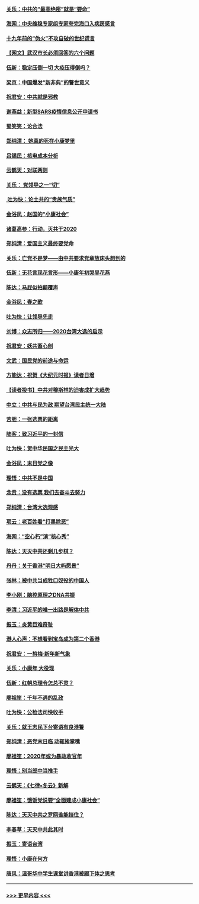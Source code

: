 #### [关乐：中共的“最高绝密”就是“要命”](../pages/nsc993/n11816946.md?t=01250655) 
#### [海网：中央维稳专家组专家夸完海口入病房感言](../pages/nsc993/n11815138.md?t=01250655) 
#### [十九年前的“伪火”不攻自破的世纪谎言](../pages/nsc993/n11813238.md?t=01250655) 
#### [【网文】武汉市长必须回答的六个问题](../pages/nsc993/n11813848.md?t=01250655) 
#### [伍新：稳定压倒一切 大疫压得倒吗？](../pages/nsc993/n11812634.md?t=01250655) 
#### [梁京：中国爆发“新非典”的警世意义](../pages/nsc993/n11812554.md?t=01250655) 
#### [祝君安：中共就是邪教](../pages/nsc993/n11812431.md?t=01250655) 
#### [谢燕益：新型SARS疫情信息公开申请书](../pages/nsc993/n11808840.md?t=01250655) 
#### [蜀笑笑：论合法](../pages/nsc993/n11808064.md?t=01250655) 
#### [郑纯清： 她真的死在小康梦里](../pages/nsc993/n11806623.md?t=01250655) 
#### [吕锡民：核电成本分析](../pages/nsc993/n11806284.md?t=01250655) 
#### [云鹤天：对联两则](../pages/nsc993/n11805957.md?t=01250655) 
#### [关乐： 党领导之一“切”](../pages/nsc993/n11804505.md?t=01250655) 
#### [ 吐为快：论土共的“贵族气质”](../pages/nsc993/n11804490.md?t=01250655) 
#### [金浴凤：赵国的“小康社会”](../pages/nsc993/n11804452.md?t=01250655) 
#### [诸葛高参：行动，灭共于2020](../pages/nsc993/n11804120.md?t=01250655) 
#### [郑纯清：爱国主义最终要党命](../pages/nsc993/n11802197.md?t=01250655) 
#### [关乐：亡党不是梦——由中共要求党章放床头想到的](../pages/nsc993/n11802156.md?t=01250655) 
#### [伍新：无花言现花言形——小康年初哭吴花燕](../pages/nsc993/n11800044.md?t=01250655) 
#### [陈达：马屁似拍颠覆声](../pages/nsc993/n11800010.md?t=01250655) 
#### [金浴凤：春之歌](../pages/nsc993/n11797687.md?t=01250655) 
#### [吐为快：让领导先走](../pages/nsc993/n11797512.md?t=01250655) 
#### [刘博：众志所归——2020台湾大选的启示](../pages/nsc993/n11796878.md?t=01250655) 
#### [祝君安：妖共畜心剖](../pages/nsc993/n11794273.md?t=01250655) 
#### [文武：国民党的前途与命运](../pages/nsc993/n11794198.md?t=01250655) 
#### [方能达：祝贺《大纪元时报》读者日增](../pages/nsc993/n11793807.md?t=01250655) 
#### [【读者投书】中共对穆斯林的迫害成扩大趋势](../pages/nsc993/n11791371.md?t=01250655) 
#### [中立：中共与民为敌 期望台湾民主统一大陆](../pages/nsc993/n11790392.md?t=01250655) 
#### [苦胆：一张选票的距离](../pages/nsc993/n11788914.md?t=01250655) 
#### [陆客：致习近平的一封信](../pages/nsc993/n11788867.md?t=01250655) 
#### [吐为快：贺中华民国之民主光大](../pages/nsc993/n11788618.md?t=01250655) 
#### [金浴凤：末日党之像](../pages/nsc993/n11787475.md?t=01250655) 
#### [理悟：中共不是中国](../pages/nsc993/n11787463.md?t=01250655) 
#### [念贲：没有选票  我们去奋斗去努力](../pages/nsc993/n11787398.md?t=01250655) 
#### [郑纯清：台湾大选观感](../pages/nsc993/n11786210.md?t=01250655) 
#### [项云：老百姓看“打黑除恶”](../pages/nsc993/n11785398.md?t=01250655) 
#### [海网：“空心朽”演“核心秀”](../pages/nsc993/n11783874.md?t=01250655) 
#### [陈达：天灭中共还剩几步棋？](../pages/nsc993/n11783719.md?t=01250655) 
#### [丹丹：关于香港“明日大屿愿景”](../pages/nsc993/n11783273.md?t=01250655) 
#### [张林：被中共当成牲口奴役的中国人](../pages/nsc993/n11782397.md?t=01250655) 
#### [李小刚：脑控原理之DNA共振](../pages/nsc993/n11780962.md?t=01250655) 
#### [李清：习近平的唯一出路是解体中共](../pages/nsc993/n11780866.md?t=01250655) 
#### [振玉：炎黄巨难奇耻](../pages/nsc993/n11779632.md?t=01250655) 
#### [港人心声：不想看到宝岛成为第二个香港](../pages/nsc993/n11778817.md?t=01250655) 
#### [祝君安：一剪梅‧新年新气象](../pages/nsc993/n11776340.md?t=01250655) 
#### [关乐：小康年 大役现](../pages/nsc993/n11774213.md?t=01250655) 
#### [伍新：红朝总理令怎总不灵？](../pages/nsc993/n11770813.md?t=01250655) 
#### [廖祖笙：千年不遇的乱政](../pages/nsc993/n11770373.md?t=01250655) 
#### [吐为快：公检法司快收手](../pages/nsc993/n11770359.md?t=01250655) 
#### [关乐：就王志民下台寄语有良港警](../pages/nsc993/n11769903.md?t=01250655) 
#### [郑纯清：恶党末日临 动辄挨掌嘴](../pages/nsc993/n11769356.md?t=01250655) 
#### [廖祖笙：2020年或为暴政收官年](../pages/nsc993/n11768216.md?t=01250655) 
#### [理悟：别当郎中当推手](../pages/nsc993/n11768243.md?t=01250655) 
#### [云鹤天：《七律▪冬云》新解](../pages/nsc993/n11768204.md?t=01250655) 
#### [廖祖笙：饿饭党说要“全面建成小康社会”](../pages/nsc993/n11767482.md?t=01250655) 
#### [陈达：天灭中共之罗网谁能挡住？](../pages/nsc993/n11767465.md?t=01250655) 
#### [李春草：天灭中共此其时](../pages/nsc993/n11767452.md?t=01250655) 
#### [振玉：寄语台湾](../pages/nsc993/n11767432.md?t=01250655) 
#### [理悟：小康在何方](../pages/nsc993/n11767394.md?t=01250655) 
#### [唐风：温哥华中学生课堂讲香港被踢下体之思考](../pages/nsc993/n11766848.md?t=01250655) 

----
#### [ >>> 更早内容 <<< ](../indexes/nsc993-earlier.md)
